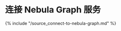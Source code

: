 # 连接 Nebula Graph 服务

{% include "/source_connect-to-nebula-graph.md" %}
<!-- The line above is for content reusing. The source file is in the docs-2.0/reuse directory. -->
